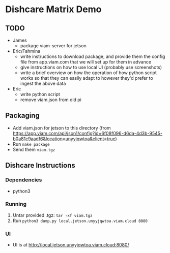 # Dishcare Matrix Demo

## TODO
* James
    * package viam-server for jetson
* Eric/Fahmina
    * write instructions to download package, and provide them the config file from app.viam.com that we will set up for them in advance
    * give instructions on how to use local UI (probably use screenshots)
    * write a brief overview on how the operation of how python script works so that they can easily adapt to however they'd prefer to ingest the above data
* Eric
    * write python script
    * remove viam.json from old pi

## Packaging
* Add viam.json for jetson to this directory (from https://app.viam.com/api/json1/config?id=6f08f096-d6da-4d3b-9545-b0a81c9aadf6&location=unyyjqwtoa&client=true)
* Run `make package`
* Send them `viam.tgz`

## Dishcare Instructions

### Dependencies
* python3

### Running 
1. Untar provided .tgz: `tar -xf viam.tgz`
1. Run `python3 dump.py local.jetson.unyyjqwtoa.viam.cloud 8080`

### UI

* UI is at http://local.jetson.unyyjqwtoa.viam.cloud:8080/

